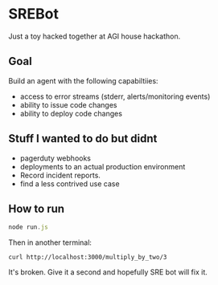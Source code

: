 # SREBot

Just a toy hacked together at AGI house hackathon.

## Goal
Build an agent with the following capabiltiies:
  - access to error streams (stderr, alerts/monitoring events)
  - ability to issue code changes
  - ability to deploy code changes
 
## Stuff I wanted to do but didnt
  - pagerduty webhooks
  - deployments to an actual production environment
  - Record incident reports.
  - find a less contrived use case


## How to run

```javascript
node run.js
```

Then in another terminal:
```
curl http://localhost:3000/multiply_by_two/3
```

It's broken. Give it a second and hopefully SRE bot will fix it.